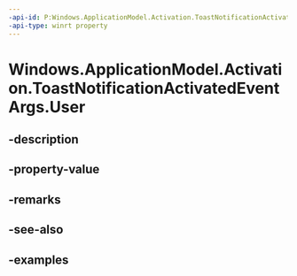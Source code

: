 ```yaml
---
-api-id: P:Windows.ApplicationModel.Activation.ToastNotificationActivatedEventArgs.User
-api-type: winrt property
---
```


<!-- Property syntax.
public User User { get; }
-->

# Windows.ApplicationModel.Activation.ToastNotificationActivatedEventArgs.User

## -description

## -property-value

## -remarks

## -see-also

## -examples

